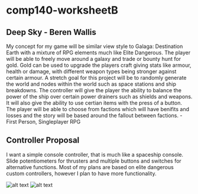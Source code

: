# comp140-worksheetB
## Deep Sky - Beren Wallis
My concept for my game will be similar view style to Galaga: Destination Earth with a mixture of RPG elements much like Elite Dangerous. The player will be able to freely move around a galaxy and trade or bounty hunt for gold. Gold can be used to upgrade the players craft giving stats like armour, health or damage, with different weapon types being stronger against certain armour. A stretch goal for this project will be to randomly generate the world and nodes within the world such as space stations and ship breakdowns. The controller will give the player the ability to balance the power of the ship over certain power drainers such as shields and weapons. It will also give the ability to use certian items with the press of a button.
The player will be able to choose from factions which will have benifits and losses and the story will be based around the fallout between factions.
-First Person, Singleplayer RPG

## Controller Proposal
I want a simple console controller, that is much like a spaceship console. Slide potentiometers for thrusters and multiple buttons and switches for alternative functions. Most of my plans are based on elite dangerous custom controllers, however I plan to have more functionality.

![alt text](https://cdn.instructables.com/F2V/B3YD/IZ6C32H7/F2VB3YDIZ6C32H7.LARGE.jpg)
![alt text](http://www.vizzed.com/vizzedboard/retro/user_screenshots/saves48/484926/PLAYSTATION--Galaga%20%20Destination%20Earth_Oct23%2020_25_44.png)
